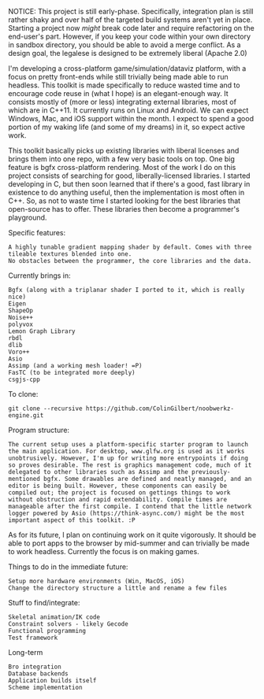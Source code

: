 NOTICE: This project is still early-phase. Specifically, integration plan is still rather shaky and over half of the targeted build systems aren't yet in place. Starting a project now _might_ break code later and require refactoring on the end-user's part. However, if you keep your code within your own directory in sandbox directory, you should be able to avoid a merge conflict. As a design goal, the legalese is designed to be extremely liberal (Apache 2.0) 

I'm developing a cross-platform game/simulation/dataviz platform, with a focus on pretty front-ends while still trivially being made able to run headless. This toolkit is made specifically to reduce wasted time and to encourage code reuse in (what I hope) is an elegant-enough way. It consists mostly of (more or less) integrating external libraries, most of which are in C++11. It currently runs on Linux and Android. We can expect Windows, Mac, and iOS support within the month. I expect to spend a good portion of my waking life (and some of my dreams) in it, so expect active work.

This toolkit basically picks up existing libraries with liberal licenses and brings them into one repo, with a few very basic tools on top. One big feature is bgfx cross-platform rendering. Most of the work I do on this project consists of searching for good, liberally-licensed libraries. I started developing in C, but then soon learned that if there's a good, fast library in existence to do anything useful, then the implementation is most often in C++. So, as not to waste time I started looking for the best libraries that open-source has to offer. These libraries then become a programmer's playground.

Specific features:
```
A highly tunable gradient mapping shader by default. Comes with three tileable textures blended into one.
No obstacles between the programmer, the core libraries and the data.
```

Currently brings in:
```
Bgfx (along with a triplanar shader I ported to it, which is really nice)
Eigen 
ShapeOp
Noise++
polyvox
Lemon Graph Library
rbdl
dlib
Voro++
Asio
Assimp (and a working mesh loader! =P)
FasTC (to be integrated more deeply)
csgjs-cpp
```

To clone:
```
git clone --recursive https://github.com/ColinGilbert/noobwerkz-engine.git
```

Program structure:
```
The current setup uses a platform-specific starter program to launch the main application. For desktop, www.glfw.org is used as it works unobtrusively. However, I'm up for writing more entrypoints if doing so proves desirable. The rest is graphics management code, much of it delegated to other libraries such as Assimp and the previously-mentioned bgfx. Some drawables are defined and neatly managed, and an editor is being built. However, these components can easily be compiled out; the project is focused on gettings things to work without obstruction and rapid extendability. Compile times are manageable after the first compile. I contend that the little network logger powered by Asio (https://think-async.com/) might be the most important aspect of this toolkit. :P
```

As for its future, I plan on continuing work on it quite vigorously. It should be able to port apps to the browser by mid-summer and can trivially be made to work headless. Currently the focus is on making games.




Things to do in the immediate future:
```
Setup more hardware environments (Win, MacOS, iOS)
Change the directory structure a little and rename a few files	
```

Stuff to find/integrate:
```
Skeletal animation/IK code
Constraint solvers - likely Gecode
Functional programming
Test framework
```

Long-term
```
Bro integration
Database backends
Application builds itself
Scheme implementation

```
